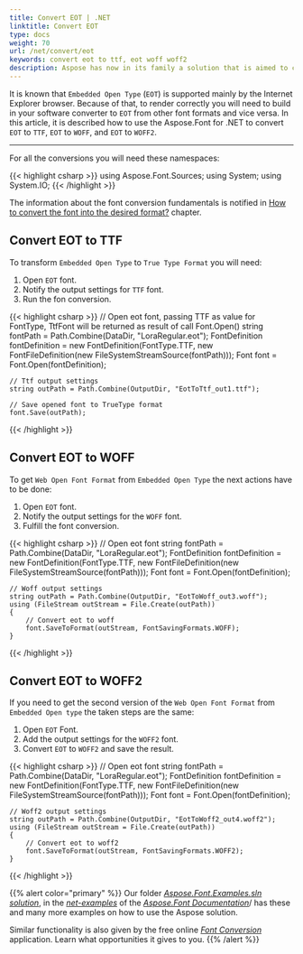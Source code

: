 ```yaml
---
title: Convert EOT | .NET
linktitle: Convert EOT
type: docs
weight: 70
url: /net/convert/eot
keywords: convert eot to ttf, eot woff woff2
description: Aspose has now in its family a solution that is aimed to convert different font formats. Here you will find examples of how to convert CFF format.
---
```


It is known that `Embedded Open Type` (`EOT`) is supported mainly by the Internet Explorer browser. Because of that, to render correctly you will need to build in your software converter to `EOT` from other font formats and vice versa. In this article, it is described how to use the Aspose.Font for .NET to convert `EOT` to `TTF`, `EOT` to `WOFF`, and `EOT` to `WOFF2`.
_____________

For all the conversions you will need these namespaces:

{{< highlight csharp >}}
using Aspose.Font.Sources;
using System;
using System.IO;
{{< /highlight >}}

The information about the font conversion fundamentals is notified in [How to convert the font into the desired format?](https://docs.aspose.com//font/net/convert/#how-to-convert-the-font-into-the-desired-format) chapter.

## Convert EOT to TTF

To transform `Embedded Open Type` to `True Type Format` you will need:
1. Open `EOT` font.
2. Notify the output settings for `TTF` font.
3. Run the fon conversion.

{{< highlight csharp >}}
    // Open eot font, passing TTF as value for FontType, TtfFont will be returned as result of call Font.Open()
    string fontPath = Path.Combine(DataDir, "LoraRegular.eot");
    FontDefinition fontDefinition = new FontDefinition(FontType.TTF, new FontFileDefinition(new FileSystemStreamSource(fontPath)));
    Font font = Font.Open(fontDefinition);

    // Ttf output settings
    string outPath = Path.Combine(OutputDir, "EotToTtf_out1.ttf");
    
    // Save opened font to TrueType format
    font.Save(outPath);
{{< /highlight >}}

## Convert EOT to WOFF
To get `Web Open Font Format` from `Embedded Open Type` the next actions have to be done:

1. Open `EOT` font.
2. Notify the output settings for the `WOFF` font.
3. Fulfill the font conversion.

{{< highlight csharp >}}
    // Open eot font
    string fontPath = Path.Combine(DataDir, "LoraRegular.eot");
    FontDefinition fontDefinition = new FontDefinition(FontType.TTF, new FontFileDefinition(new FileSystemStreamSource(fontPath)));
    Font font = Font.Open(fontDefinition);

    // Woff output settings
    string outPath = Path.Combine(OutputDir, "EotToWoff_out3.woff");
    using (FileStream outStream = File.Create(outPath))
    {
        // Convert eot to woff
        font.SaveToFormat(outStream, FontSavingFormats.WOFF);
    }
{{< /highlight >}}

## Convert EOT to WOFF2

If you need to get the second version of the `Web Open Font Format` from `Embedded Open type` the taken steps are the same:
1. Open `EOT` Font.
2. Add the output settings for the `WOFF2` font.
3. Convert `EOT` to `WOFF2` and save the result.

{{< highlight csharp >}}
    // Open eot font
    string fontPath = Path.Combine(DataDir, "LoraRegular.eot");
    FontDefinition fontDefinition = new FontDefinition(FontType.TTF, new FontFileDefinition(new FileSystemStreamSource(fontPath)));
    Font font = Font.Open(fontDefinition);

    // Woff2 output settings
    string outPath = Path.Combine(OutputDir, "EotToWoff2_out4.woff2");
    using (FileStream outStream = File.Create(outPath))
    {
        // Convert eot to woff2
        font.SaveToFormat(outStream, FontSavingFormats.WOFF2);
    }
{{< /highlight >}}

{{% alert color="primary" %}}
Our folder [*Aspose.Font.Examples.sln solution*](https://github.com/aspose-font/Aspose.Font-Documentation/tree/master/net-examples), in the [*net-examples*](https://github.com/aspose-font/Aspose.Font-Documentation/tree/master/net-examples) of the [*Aspose.Font Documentation*](https://github.com/aspose-font/Aspose.Font-Documentation)/ has these and many more examples on how to use the Aspose solution.

Similar functionality is also given by the free online [*Font Conversion*](https://products.aspose.app/font/conversion) application. Learn what opportunities it gives to you.
{{% /alert %}}

